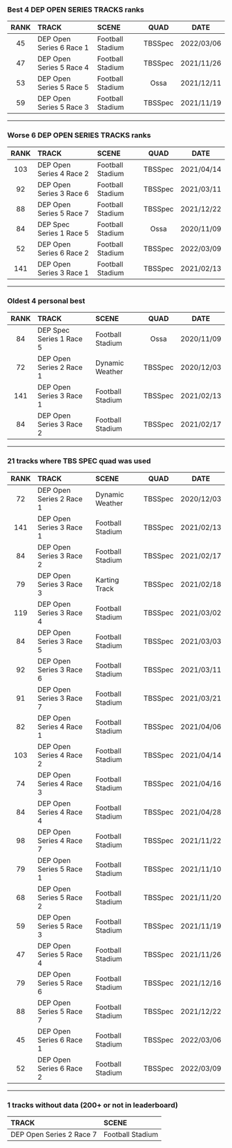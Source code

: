 ### Best 4 DEP OPEN SERIES TRACKS ranks
|RANK|TRACK|SCENE|QUAD|DATE|
|:---:|:---|:---|:---:|:---:|
|45|DEP Open Series 6 Race 1|Football Stadium|TBSSpec|2022/03/06|
|47|DEP Open Series 5 Race 4|Football Stadium|TBSSpec|2021/11/26|
|53|DEP Open Series 5 Race 5|Football Stadium|Ossa|2021/12/11|
|59|DEP Open Series 5 Race 3|Football Stadium|TBSSpec|2021/11/19|
---
### Worse 6 DEP OPEN SERIES TRACKS ranks
|RANK|TRACK|SCENE|QUAD|DATE|
|:---:|:---|:---|:---:|:---:|
|103|DEP Open Series 4 Race 2|Football Stadium|TBSSpec|2021/04/14|
|92|DEP Open Series 3 Race 6|Football Stadium|TBSSpec|2021/03/11|
|88|DEP Open Series 5 Race 7|Football Stadium|TBSSpec|2021/12/22|
|84|DEP Spec Series 1 Race 5|Football Stadium|Ossa|2020/11/09|
|52|DEP Open Series 6 Race 2|Football Stadium|TBSSpec|2022/03/09|
|141|DEP Open Series 3 Race 1|Football Stadium|TBSSpec|2021/02/13|
---
### Oldest 4 personal best
|RANK|TRACK|SCENE|QUAD|DATE|
|:---:|:---|:---|:---:|:---:|
|84|DEP Spec Series 1 Race 5|Football Stadium|Ossa|2020/11/09|
|72|DEP Open Series 2 Race 1|Dynamic Weather|TBSSpec|2020/12/03|
|141|DEP Open Series 3 Race 1|Football Stadium|TBSSpec|2021/02/13|
|84|DEP Open Series 3 Race 2|Football Stadium|TBSSpec|2021/02/17|
---
### 21 tracks where TBS SPEC quad was used
|RANK|TRACK|SCENE|QUAD|DATE|
|:---:|:---|:---|:---:|:---:|
|72|DEP Open Series 2 Race 1|Dynamic Weather|TBSSpec|2020/12/03|
|141|DEP Open Series 3 Race 1|Football Stadium|TBSSpec|2021/02/13|
|84|DEP Open Series 3 Race 2|Football Stadium|TBSSpec|2021/02/17|
|79|DEP Open Series 3 Race 3|Karting Track|TBSSpec|2021/02/18|
|119|DEP Open Series 3 Race 4|Football Stadium|TBSSpec|2021/03/02|
|84|DEP Open Series 3 Race 5|Football Stadium|TBSSpec|2021/03/03|
|92|DEP Open Series 3 Race 6|Football Stadium|TBSSpec|2021/03/11|
|91|DEP Open Series 3 Race 7|Football Stadium|TBSSpec|2021/03/21|
|82|DEP Open Series 4 Race 1|Football Stadium|TBSSpec|2021/04/06|
|103|DEP Open Series 4 Race 2|Football Stadium|TBSSpec|2021/04/14|
|74|DEP Open Series 4 Race 3|Football Stadium|TBSSpec|2021/04/16|
|84|DEP Open Series 4 Race 4|Football Stadium|TBSSpec|2021/04/28|
|98|DEP Open Series 4 Race 7|Football Stadium|TBSSpec|2021/11/22|
|79|DEP Open Series 5 Race 1|Football Stadium|TBSSpec|2021/11/10|
|68|DEP Open Series 5 Race 2|Football Stadium|TBSSpec|2021/11/20|
|59|DEP Open Series 5 Race 3|Football Stadium|TBSSpec|2021/11/19|
|47|DEP Open Series 5 Race 4|Football Stadium|TBSSpec|2021/11/26|
|79|DEP Open Series 5 Race 6|Football Stadium|TBSSpec|2021/12/16|
|88|DEP Open Series 5 Race 7|Football Stadium|TBSSpec|2021/12/22|
|45|DEP Open Series 6 Race 1|Football Stadium|TBSSpec|2022/03/06|
|52|DEP Open Series 6 Race 2|Football Stadium|TBSSpec|2022/03/09|
---
### 1 tracks without data (200+ or not in leaderboard)
|TRACK|SCENE|
|:---|:---|
|DEP Open Series 2 Race 7|Football Stadium|

